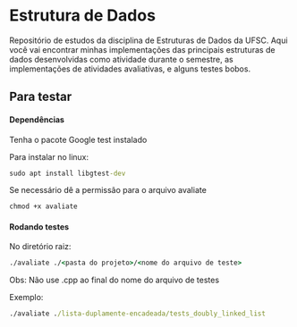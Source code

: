 # Estrutura de Dados

Repositório de estudos da disciplina de Estruturas de Dados da UFSC.
Aqui você vai encontrar minhas implementações das principais estruturas de dados desenvolvidas
como atividade durante o semestre, as implementações de atividades avaliativas, e alguns testes bobos.

## Para testar

#### Dependências

Tenha o pacote Google test instalado

Para instalar no linux:

```cmd
sudo apt install libgtest-dev
```

Se necessário dê a permissão para o arquivo avaliate

```cmd
chmod +x avaliate
```

#### Rodando testes

No diretório raiz:

```cmd
./avaliate ./<pasta do projeto>/<nome do arquivo de teste>
```

Obs: Não use .cpp ao final do nome do arquivo de testes

Exemplo:

```cmd
./avaliate ./lista-duplamente-encadeada/tests_doubly_linked_list
```
